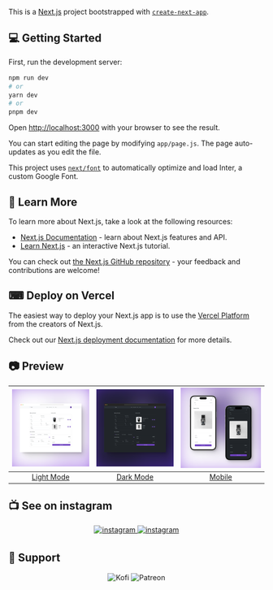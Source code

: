 This is a [Next.js](https://nextjs.org/) project bootstrapped with [`create-next-app`](https://github.com/vercel/next.js/tree/canary/packages/create-next-app).

## 💻 Getting Started

First, run the development server:

```bash
npm run dev
# or
yarn dev
# or
pnpm dev
```

Open [http://localhost:3000](http://localhost:3000) with your browser to see the result.

You can start editing the page by modifying `app/page.js`. The page auto-updates as you edit the file.

This project uses [`next/font`](https://nextjs.org/docs/basic-features/font-optimization) to automatically optimize and load Inter, a custom Google Font.

## 📘 Learn More

To learn more about Next.js, take a look at the following resources:

- [Next.js Documentation](https://nextjs.org/docs) - learn about Next.js features and API.
- [Learn Next.js](https://nextjs.org/learn) - an interactive Next.js tutorial.

You can check out [the Next.js GitHub repository](https://github.com/vercel/next.js/) - your feedback and contributions are welcome!

## ⌨ Deploy on Vercel

The easiest way to deploy your Next.js app is to use the [Vercel Platform](https://vercel.com/new?utm_medium=default-template&filter=next.js&utm_source=create-next-app&utm_campaign=create-next-app-readme) from the creators of Next.js.

Check out our [Next.js deployment documentation](https://nextjs.org/docs/deployment) for more details.

## 📷 Preview

| ![Imagen 1](preview/LightMode.png) | ![Imagen 2](preview/DarkMode.png) | ![Imagen 3](preview/Mobile.png) |
| :----------------------------------: | :----------------------------------: | :----------------------------------: |
|    [Light Mode](https://www.instagram.com/p/CwoTYChM-iy/?utm_source=ig_web_copy_link&igshid=MzRlODBiNWFlZA==)    |    [Dark Mode](https://www.instagram.com/p/CwoTYChM-iy/?utm_source=ig_web_copy_link&igshid=MzRlODBiNWFlZA==)    |    [Mobile](https://www.instagram.com/p/CwoTYChM-iy/?utm_source=ig_web_copy_link&igshid=MzRlODBiNWFlZA==)    |



## 📺 See on instagram

<p align="center">
  <a href="https://www.instagram.com/cleandevcod/">
  <img src=https://img.shields.io/badge/Profile-%ff5851db.svg?color=C13584&style=for-the-badge&logo=instagram&logoColor=white alt=instagram style="margin-bottom: 5px;" />
  </a>
  <a href="https://www.instagram.com/p/CwoTYChM-iy/?utm_source=ig_web_copy_link&igshid=MzRlODBiNWFlZA==">
  <img src=https://img.shields.io/badge/This%20Post-%ff5851db.svg?color=C13584&style=for-the-badge&logo=instagram&logoColor=white alt=instagram style="margin-bottom: 5px;" />
  </a>
</p> 

## 🤝 Support

<p align="center">
  <a href="https://ko-fi.com/santiagod55" style="text-decoration: none;">
    <img src="https://img.shields.io/badge/Support%20Me%20on%20Kofi-%23FF5E5B.svg?style=for-the-badge&logo=Ko-fi&logoColor=white" alt="Kofi" />
  </a>
  <a href="https://patreon.com/user?u=80736594" style="text-decoration: none;">
    <img src="https://img.shields.io/badge/Support%20Me%20on%20Patreon-%23FF424D.svg?style=for-the-badge&logo=Patreon&logoColor=white" alt="Patreon" />
  </a>
</p>